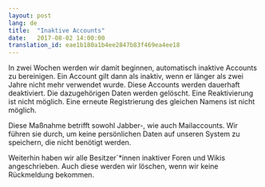 ```yaml
---
layout: post
lang: de
title:  "Inaktive Accounts"
date:   2017-08-02 14:00:00
translation_id: eae1b180a1b4ee2847b83f469ea4ee18
---
```


In zwei Wochen werden wir damit beginnen, automatisch inaktive Accounts zu bereinigen.
Ein Account gilt dann als inaktiv, wenn er länger als zwei Jahre nicht mehr verwendet wurde.
Diese Accounts werden dauerhaft deaktiviert. Die dazugehörigen Daten werden gelöscht. Eine Reaktivierung ist nicht möglich.
Eine erneute Registrierung des gleichen Namens ist nicht möglich.

Diese Maßnahme betrifft sowohl Jabber-, wie auch Mailaccounts.
Wir führen sie durch, um keine persönlichen Daten auf unseren System zu speichern, die nicht benötigt werden.

Weiterhin haben wir alle Besitzer`*innen inaktiver Foren und Wikis angeschrieben. Auch diese werden wir löschen, wenn wir keine Rückmeldung bekommen.

